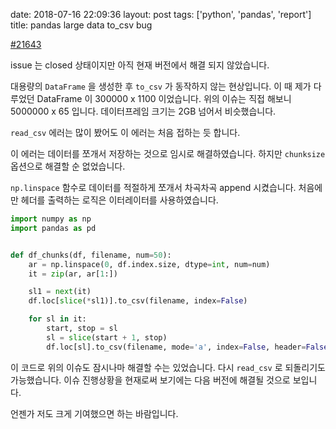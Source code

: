 date: 2018-07-16 22:09:36
layout: post
tags: ['python', 'pandas', 'report']
title: pandas large data to_csv bug

[#21643](https://github.com/pandas-dev/pandas/issues/2164://github.com/pandas-dev/pandas/issues/21643)

issue 는 closed 상태이지만 아직 현재 버전에서 해결 되지 않았습니다.

대용량의 `DataFrame` 을 생성한 후 `to_csv` 가 동작하지 않는 현상입니다.
이 때 제가 다루었던 DataFrame 이 300000 x 1100 이었습니다.
위의 이슈는 직접 해보니 5000000 x 65 입니다. 데이터프레임 크기는 2GB 넘어서 비슷했습니다.

`read_csv` 에러는 많이 봤어도 이 에러는 처음 접하는 듯 합니다.

이 에러는 데이터를 쪼개서 저장하는 것으로 임시로 해결하였습니다.
하지만 `chunksize` 옵션으로 해결할 순 없었습니다.

`np.linspace` 함수로 데이터를 적절하게 쪼개서 차곡차곡 append 시켰습니다.
처음에만 헤더를 출력하는 로직은 이터레이터를 사용하였습니다.

```python
import numpy as np
import pandas as pd


def df_chunks(df, filename, num=50):
    ar = np.linspace(0, df.index.size, dtype=int, num=num)
    it = zip(ar, ar[1:])

    sl1 = next(it)
    df.loc[slice(*sl1)].to_csv(filename, index=False)

    for sl in it:
        start, stop = sl
        sl = slice(start + 1, stop)
        df.loc[sl].to_csv(filename, mode='a', index=False, header=False)
```

이 코드로 위의 이슈도 잠시나마 해결할 수는 있었습니다.
다시 `read_csv` 로 되돌리기도 가능했습니다.
이슈 진행상황을 현재로써 보기에는 다음 버전에 해결될 것으로 보입니다.

언젠가 저도 크게 기여했으면 하는 바람입니다.

